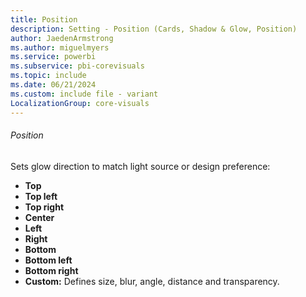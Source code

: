 ```yaml
---
title: Position
description: Setting - Position (Cards, Shadow & Glow, Position)
author: JaedenArmstrong
ms.author: miguelmyers
ms.service: powerbi
ms.subservice: pbi-corevisuals
ms.topic: include
ms.date: 06/21/2024
ms.custom: include file - variant
LocalizationGroup: core-visuals
---
```

###### Position

Sets glow direction to match light source or design preference:
- **Top**
- **Top left**
- **Top right**
- **Center**
- **Left**
- **Right**
- **Bottom**
- **Bottom left**
- **Bottom right**
- **Custom:** Defines size, blur, angle, distance and transparency.
